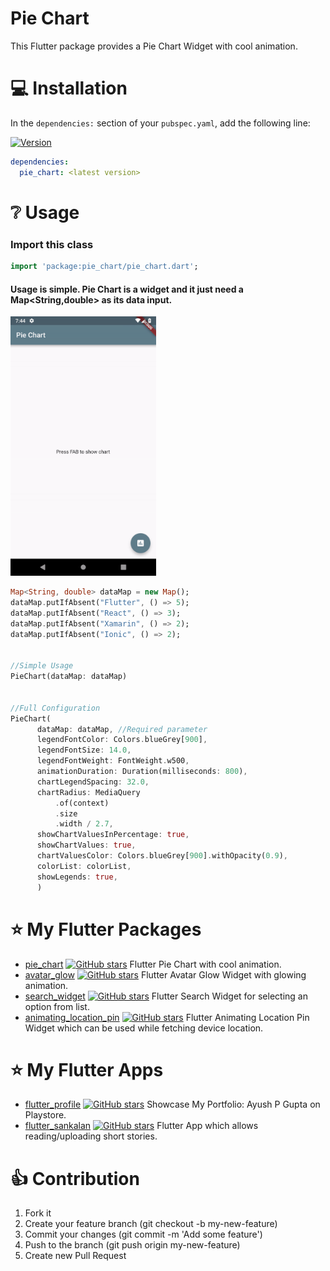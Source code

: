 # Pie Chart

This Flutter package provides a Pie Chart Widget with cool animation.

# 💻 Installation
In the `dependencies:` section of your `pubspec.yaml`, add the following line:

[![Version](https://img.shields.io/pub/v/pie_chart.svg)](https://pub.dartlang.org/packages/pie_chart)

```yaml
dependencies:
  pie_chart: <latest version>
```

# ❔ Usage

### Import this class

```dart
import 'package:pie_chart/pie_chart.dart';
```

#### Usage is simple. Pie Chart is a widget and it just need a Map<String,double> as its data input.

<img src="https://raw.githubusercontent.com/apgapg/pie_chart/master/src/app.gif"  height = "415" alt="PieChart">

```dart
Map<String, double> dataMap = new Map();
dataMap.putIfAbsent("Flutter", () => 5);
dataMap.putIfAbsent("React", () => 3);
dataMap.putIfAbsent("Xamarin", () => 2);
dataMap.putIfAbsent("Ionic", () => 2);


//Simple Usage
PieChart(dataMap: dataMap) 


//Full Configuration
PieChart(
      dataMap: dataMap, //Required parameter
      legendFontColor: Colors.blueGrey[900],
      legendFontSize: 14.0,
      legendFontWeight: FontWeight.w500,
      animationDuration: Duration(milliseconds: 800),
      chartLegendSpacing: 32.0,
      chartRadius: MediaQuery
          .of(context)
          .size
          .width / 2.7,
      showChartValuesInPercentage: true,
      showChartValues: true,
      chartValuesColor: Colors.blueGrey[900].withOpacity(0.9),
      colorList: colorList,
      showLegends: true,
      )
```

# ⭐ My Flutter Packages
- [pie_chart](https://pub.dartlang.org/packages/pie_chart)  [![GitHub stars](https://img.shields.io/github/stars/apgapg/pie_chart.svg?style=social)](https://github.com/apgapg/pie_chart)  Flutter Pie Chart with cool animation.
- [avatar_glow](https://pub.dartlang.org/packages/avatar_glow)  [![GitHub stars](https://img.shields.io/github/stars/apgapg/avatar_glow.svg?style=social)](https://github.com/apgapg/avatar_glow)  Flutter Avatar Glow Widget with glowing animation.
- [search_widget](https://pub.dartlang.org/packages/search_widget)  [![GitHub stars](https://img.shields.io/github/stars/apgapg/search_widget.svg?style=social)](https://github.com/apgapg/search_widget)  Flutter Search Widget for selecting an option from list.
- [animating_location_pin](https://github.com/apgapg/animating_location_pin)  [![GitHub stars](https://img.shields.io/github/stars/apgapg/animating_location_pin.svg?style=social)](https://github.com/apgapg/animating_location_pin)  Flutter Animating Location Pin Widget which can be used while fetching device location.

# ⭐ My Flutter Apps
- [flutter_profile](https://github.com/apgapg/flutter_profile)  [![GitHub stars](https://img.shields.io/github/stars/apgapg/flutter_profile.svg?style=social)](https://github.com/apgapg/flutter_profile)  Showcase My Portfolio: Ayush P Gupta on Playstore.
- [flutter_sankalan](https://github.com/apgapg/flutter_sankalan)  [![GitHub stars](https://img.shields.io/github/stars/apgapg/flutter_sankalan.svg?style=social)](https://github.com/apgapg/flutter_sankalan)  Flutter App which allows reading/uploading short stories.


# 👍 Contribution
1. Fork it
2. Create your feature branch (git checkout -b my-new-feature)
3. Commit your changes (git commit -m 'Add some feature')
4. Push to the branch (git push origin my-new-feature)
5. Create new Pull Request

